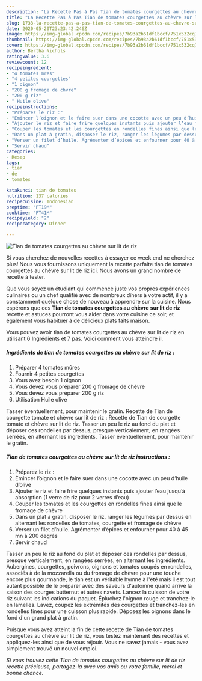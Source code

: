 ```yaml
---
description: "La Recette Pas à Pas Tian de tomates courgettes au chèvre sur lit de riz"
title: "La Recette Pas à Pas Tian de tomates courgettes au chèvre sur lit de riz"
slug: 1733-la-recette-pas-a-pas-tian-de-tomates-courgettes-au-chevre-sur-lit-de-riz
date: 2020-05-20T23:23:42.246Z
image: https://img-global.cpcdn.com/recipes/7b93a2b61df1bccf/751x532cq70/tian-de-tomates-courgettes-au-chevre-sur-lit-de-riz-photo-principale-de-la-recette.jpg
thumbnail: https://img-global.cpcdn.com/recipes/7b93a2b61df1bccf/751x532cq70/tian-de-tomates-courgettes-au-chevre-sur-lit-de-riz-photo-principale-de-la-recette.jpg
cover: https://img-global.cpcdn.com/recipes/7b93a2b61df1bccf/751x532cq70/tian-de-tomates-courgettes-au-chevre-sur-lit-de-riz-photo-principale-de-la-recette.jpg
author: Bertha Nichols
ratingvalue: 3.6
reviewcount: 12
recipeingredient:
- "4 tomates mres"
- "4 petites courgettes"
- "1 oignon"
- "200 g fromage de chvre"
- "200 g riz"
- " Huile olive"
recipeinstructions:
- "Préparez le riz :"
- "Émincer l’oignon et le faire suer dans une cocotte avec un peu d’huile d’olive"
- "Ajouter le riz et faire frire quelques instants puis ajouter l’eau jusqu’à absorption (1 verre de riz pour 2 verres d’eau)"
- "Couper les tomates et les courgettes en rondelles fines ainsi que le fromage de chèvre"
- "Dans un plat à gratin, disposer le riz, ranger les légumes par dessus en alternant les rondelles de tomates, courgette et fromage de chèvre"
- "Verser un filet d’huile. Agrémenter d’épices et enfourner pour 40 à 45 mn à 200 degrés"
- "Servir chaud"
categories:
- Resep
tags:
- tian
- de
- tomates

katakunci: tian de tomates 
nutrition: 137 calories
recipecuisine: Indonesian
preptime: "PT19M"
cooktime: "PT41M"
recipeyield: "2"
recipecategory: Dinner

---
```



![Tian de tomates courgettes au chèvre sur lit de riz](https://img-global.cpcdn.com/recipes/7b93a2b61df1bccf/751x532cq70/tian-de-tomates-courgettes-au-chevre-sur-lit-de-riz-photo-principale-de-la-recette.jpg)

Si vous cherchez de nouvelles recettes à essayer ce week end ne cherchez plus! Nous vous fournissons uniquement la recette parfaite tian de tomates courgettes au chèvre sur lit de riz ici. Nous avons un grand nombre de recette à tester.

Que vous soyez un étudiant qui commence juste vos propres expériences culinaires ou un chef qualifié avec de nombreux dîners à votre actif, il y a constamment quelque chose de nouveau à apprendre sur la cuisine. Nous espérons que ces <strong> Tian de tomates courgettes au chèvre sur lit de riz </strong> recette et astuces pourront vous aider dans votre cuisine ce soir, et également vous habituer à de délicieux plats faits maison.

<!--inarticleads1-->

Vous pouvez avoir tian de tomates courgettes au chèvre sur lit de riz en utilisant 6 Ingrédients et 7 pas. Voici comment vous atteindre il.

##### Ingrédients de tian de tomates courgettes au chèvre sur lit de riz :

1. Préparer 4 tomates mûres
1. Fournir 4 petites courgettes
1. Vous avez besoin 1 oignon
1. Vous devez vous préparer 200 g fromage de chèvre
1. Vous devez vous préparer 200 g riz
1. Utilisation  Huile olive


Tasser éventuellement, pour maintenir le gratin. Recette de Tian de courgette tomate et chèvre sur lit de riz : Recette de Tian de courgette tomate et chèvre sur lit de riz. Tasser un peu le riz au fond du plat et déposer ces rondelles par dessus, presque verticalement, en rangées serrées, en alternant les ingrédients. Tasser éventuellement, pour maintenir le gratin. 

<!--inarticleads2-->

##### Tian de tomates courgettes au chèvre sur lit de riz instructions :

1. Préparez le riz :
1. Émincer l’oignon et le faire suer dans une cocotte avec un peu d’huile d’olive
1. Ajouter le riz et faire frire quelques instants puis ajouter l’eau jusqu’à absorption (1 verre de riz pour 2 verres d’eau)
1. Couper les tomates et les courgettes en rondelles fines ainsi que le fromage de chèvre
1. Dans un plat à gratin, disposer le riz, ranger les légumes par dessus en alternant les rondelles de tomates, courgette et fromage de chèvre
1. Verser un filet d’huile. Agrémenter d’épices et enfourner pour 40 à 45 mn à 200 degrés
1. Servir chaud


Tasser un peu le riz au fond du plat et déposer ces rondelles par dessus, presque verticalement, en rangées serrées, en alternant les ingrédients. Aubergines, courgettes, poivrons, oignons et tomates coupés en rondelles, associés à de la mozzarella ou du fromage de chèvre pour une touche encore plus gourmande, le tian est un véritable hymne à l&#39;été mais il est tout autant possible de le préparer avec des saveurs d&#39;automne quand arrive la saison des courges butternut et autres navets. Lancez la cuisson de votre riz suivant les indications du paquet. Épluchez l&#39;oignon rouge et tranchez-le en lamelles. Lavez, coupez les extrémités des courgettes et tranchez-les en rondelles fines pour une cuisson plus rapide. Déposez les oignons dans le fond d&#39;un grand plat à gratin. 

<!--inarticleads1-->

<p>
Puisque vous avez atteint la fin de cette recette de Tian de tomates courgettes au chèvre sur lit de riz, vous testez maintenant des recettes et appliquez-les ainsi que de vous réjouir. Vous ne savez jamais - vous avez simplement trouvé un nouvel emploi.
</p>

<p>
<i>Si vous trouvez cette Tian de tomates courgettes au chèvre sur lit de riz recette précieuse, partagez-la avec vos amis ou votre famille, merci et bonne chance.</i>
</p>
